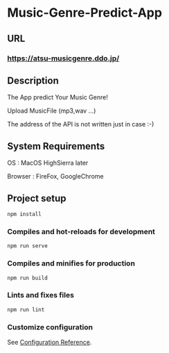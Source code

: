 
# Music-Genre-Predict-App

## URL
### <https://atsu-musicgenre.ddo.jp/>

## Description
The App predict Your Music Genre!

Upload MusicFile (mp3,wav ...)

The address of the API is not written just in case :-)

## System Requirements
   OS   :   MacOS HighSierra later
   
Browser :   FireFox, GoogleChrome

## Project setup
```
npm install
```

### Compiles and hot-reloads for development
```
npm run serve
```

### Compiles and minifies for production
```
npm run build
```

### Lints and fixes files
```
npm run lint
```

### Customize configuration
See [Configuration Reference](https://cli.vuejs.org/config/).
